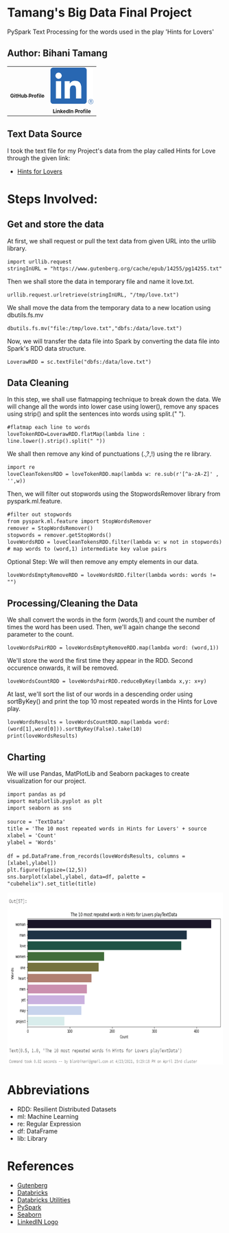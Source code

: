 # Tamang's Big Data Final Project
PySpark Text Processing for the words used in the play 'Hints for Lovers'

## Author: Bihani Tamang
<table>
  <tr>
   <td align="center">
     <a href="https://github.com/blonbihani">
       <img src="https://avatars.githubusercontent.com/blonbihani" width="200px;" alt=""/><br />
         <sub><b>GitHub Profile</b>
         </sub></a><br/>
         <a href="https://github.com/blonbihani/" title="GitHub-Profile">
         </a>
     </td>
    <td align="center">
     <a href="https://www.linkedin.com/in/bihanitamang">
       <img src="LI-In-Bug.png" width="100px;" alt=""/><br />
         <sub><b>LinkedIn Profile</b>
         </sub></a><br/>
         <a href="https://www.linkedin.com/in/bihanitamang/" title="LinkedIn-Profile">
         </a>
     </td>
  </tr>
</table>


## Text Data Source
I took the text file for my Project's data from the play called Hints for Love through the given link:
- [Hints for Lovers](https://www.gutenberg.org/cache/epub/14255/pg14255.txt)

# Steps Involved:

## Get and store the data
At first, we shall request or pull the text data from given URL into the urllib library.
```
import urllib.request
stringInURL = "https://www.gutenberg.org/cache/epub/14255/pg14255.txt"
```

Then we shall store the data in temporary file and name it love.txt.
```
urllib.request.urlretrieve(stringInURL, "/tmp/love.txt")
```

We shall move the data from the temporary data to a new location using dbutils.fs.mv
```
dbutils.fs.mv("file:/tmp/love.txt","dbfs:/data/love.txt")
```

Now, we will transfer the data file into Spark by converting the data file into Spark's RDD data structure.
```
LoverawRDD = sc.textFile("dbfs:/data/love.txt")
```
## Data Cleaning

In this step, we shall use flatmapping technique to break down the data. We will change all the words into lower case using lower(), remove any spaces using strip() and split the sentences into words using split.(" ").
```
#flatmap each line to words
loveTokenRDD=LoverawRDD.flatMap(lambda line : line.lower().strip().split(" "))
```

We shall then remove any kind of punctuations (.,?,!) using the re library.
```
import re
loveCleanTokensRDD = loveTokenRDD.map(lambda w: re.sub(r'[^a-zA-Z]' , '',w))
```

Then, we will filter out stopwords using the StopwordsRemover library from pyspark.ml.feature.
```
#filter out stopwords
from pyspark.ml.feature import StopWordsRemover
remover = StopWordsRemover()
stopwords = remover.getStopWords()
loveWordsRDD = loveCleanTokensRDD.filter(lambda w: w not in stopwords)
# map words to (word,1) intermediate key value pairs
```
Optional Step: We will then remove any empty elements in our data.
```
loveWordsEmptyRemoveRDD = loveWordsRDD.filter(lambda words: words != "")
```
## Processing/Cleaning the Data
We shall convert the words in the form (words,1) and  count the number of times the word has been used. Then, we'll again change the second parameter to the count. 
```
loveWordsPairRDD = loveWordsEmptyRemoveRDD.map(lambda word: (word,1))
```

We'll store the word the first time they appear in the RDD. Second occurence onwards, it will be removed.
```
loveWordsCountRDD = loveWordsPairRDD.reduceByKey(lambda x,y: x+y)
```

At last, we'll sort the list of our words in a descending order using sortByKey() and print the top 10 most repeated words in the Hints for Love play.
```
loveWordsResults = loveWordsCountRDD.map(lambda word: (word[1],word[0])).sortByKey(False).take(10)
print(loveWordsResults)
```

## Charting
We will use Pandas, MatPlotLib and Seaborn packages to create visualization for our project.

```
import pandas as pd
import matplotlib.pyplot as plt
import seaborn as sns

source = 'TextData'
title = 'The 10 most repeated words in Hints for Lovers' + source
xlabel = 'Count'
ylabel = 'Words'

df = pd.DataFrame.from_records(loveWordsResults, columns = [xlabel,ylabel])
plt.figure(figsize=(12,5))
sns.barplot(xlabel,ylabel, data=df, palette = "cubehelix").set_title(title)
```
<img src = "Charting.PNG" width="600" height="400">

# Abbreviations
- RDD: Resilient Distributed Datasets
- ml: Machine Learning
- re: Regular Expression 
- df: DataFrame
- lib: Library

# References
- [Gutenberg](https://www.gutenberg.org/cache/epub/14255/pg14255.txt)
- [Databricks](https://docs.databricks.com/)
- [Databricks Utilities](https://docs.microsoft.com/en-us/azure/databricks/dev-tools/databricks-utils)
- [PySpark](https://github.com/denisecase/starting-spark)
- [Seaborn](https://seaborn.pydata.org/tutorial/color_palettes.html)
- [LinkedIN Logo](https://brand.linkedin.com/downloads)
